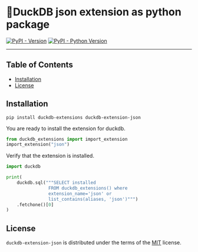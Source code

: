 # 🦆DuckDB json extension as python package

[![PyPI - Version](https://img.shields.io/pypi/v/duckdb-extension-json.svg)](https://pypi.org/project/duckdb-extension-json)
[![PyPI - Python Version](https://img.shields.io/pypi/pyversions/duckdb-extension-json.svg)](https://pypi.org/project/duckdb-extension-json)

-----

## Table of Contents

- [Installation](#installation)
- [License](#license)


## Installation
```console
pip install duckdb-extensions duckdb-extension-json
```
You are ready to install the extension for duckdb.
```python
from duckdb_extensions import import_extension
import_extension("json")
```

Verify that the extension is installed.
```python
import duckdb

print(
    duckdb.sql("""SELECT installed
                FROM duckdb_extensions() where 
                extension_name='json' or 
                list_contains(aliases, 'json')""")
    .fetchone()[0]
)
```

## License

`duckdb-extension-json` is distributed under the terms of the [MIT](https://spdx.org/licenses/MIT.html) license.

